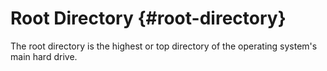 # Root Directory {#root-directory}

The root directory is the highest or top directory of the operating system's main hard drive.

